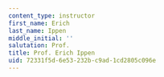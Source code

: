 ```yaml
---
content_type: instructor
first_name: Erich
last_name: Ippen
middle_initial: ''
salutation: Prof.
title: Prof. Erich Ippen
uid: 72331f5d-6e53-232b-c9ad-1cd2805c096e
---
```


